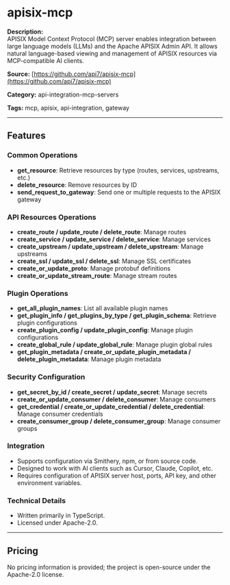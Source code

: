 # apisix-mcp

**Description:**  
APISIX Model Context Protocol (MCP) server enables integration between large language models (LLMs) and the Apache APISIX Admin API. It allows natural language-based viewing and management of APISIX resources via MCP-compatible AI clients.

**Source:** [https://github.com/api7/apisix-mcp](https://github.com/api7/apisix-mcp)

**Category:** api-integration-mcp-servers

**Tags:** mcp, apisix, api-integration, gateway

---

## Features

### Common Operations
- **get_resource**: Retrieve resources by type (routes, services, upstreams, etc.)
- **delete_resource**: Remove resources by ID
- **send_request_to_gateway**: Send one or multiple requests to the APISIX gateway

### API Resources Operations
- **create_route / update_route / delete_route**: Manage routes
- **create_service / update_service / delete_service**: Manage services
- **create_upstream / update_upstream / delete_upstream**: Manage upstreams
- **create_ssl / update_ssl / delete_ssl**: Manage SSL certificates
- **create_or_update_proto**: Manage protobuf definitions
- **create_or_update_stream_route**: Manage stream routes

### Plugin Operations
- **get_all_plugin_names**: List all available plugin names
- **get_plugin_info / get_plugins_by_type / get_plugin_schema**: Retrieve plugin configurations
- **create_plugin_config / update_plugin_config**: Manage plugin configurations
- **create_global_rule / update_global_rule**: Manage plugin global rules
- **get_plugin_metadata / create_or_update_plugin_metadata / delete_plugin_metadata**: Manage plugin metadata

### Security Configuration
- **get_secret_by_id / create_secret / update_secret**: Manage secrets
- **create_or_update_consumer / delete_consumer**: Manage consumers
- **get_credential / create_or_update_credential / delete_credential**: Manage consumer credentials
- **create_consumer_group / delete_consumer_group**: Manage consumer groups

### Integration
- Supports configuration via Smithery, npm, or from source code.
- Designed to work with AI clients such as Cursor, Claude, Copilot, etc.
- Requires configuration of APISIX server host, ports, API key, and other environment variables.

### Technical Details
- Written primarily in TypeScript.
- Licensed under Apache-2.0.

---

## Pricing
No pricing information is provided; the project is open-source under the Apache-2.0 license.

